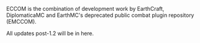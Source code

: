 ECCOM is the combination of development work by EarthCraft, DiplomaticaMC and EarthMC's deprecated public combat plugin repository (EMCCOM).

All updates post-1.2 will be in here.
 

